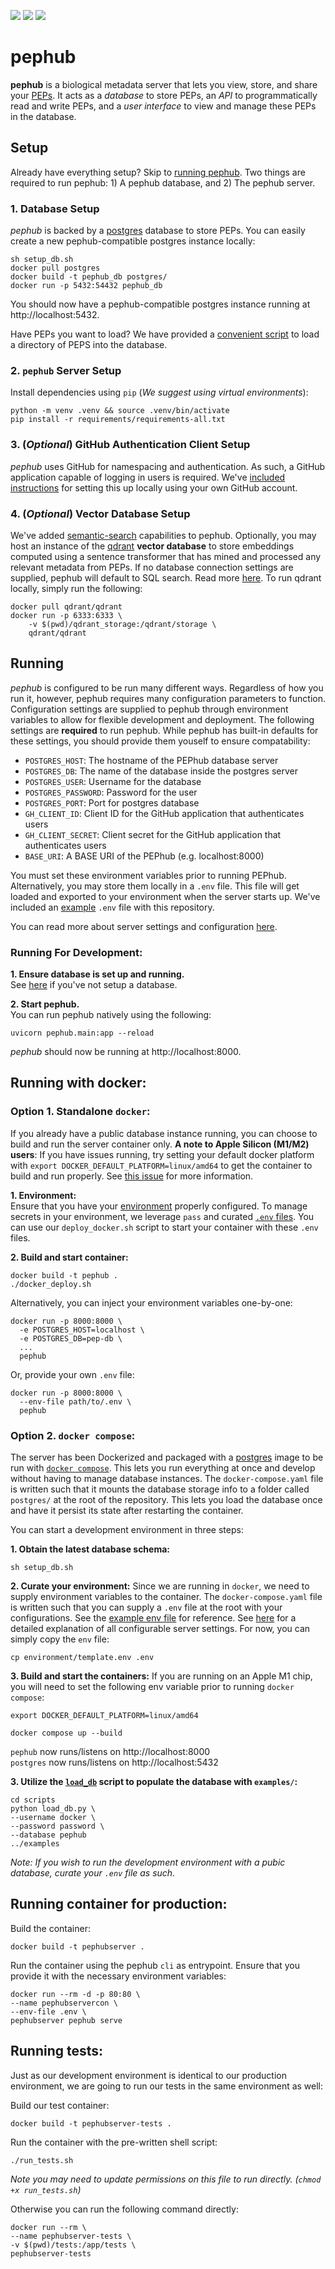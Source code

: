 <img src="https://img.shields.io/badge/fastapi-109989?style=for-the-badge&logo=FASTAPI&logoColor=white" /> <img src="https://img.shields.io/badge/Python-FFD43B?style=for-the-badge&logo=python&logoColor=blue" /> <img src="https://img.shields.io/badge/PostgreSQL-316192?style=for-the-badge&logo=postgresql&logoColor=white" />

# pephub
**pephub** is a biological metadata server that lets you view, store, and share your [PEPs](https://pep.databio.org/en/latest/). It acts as a *database* to store PEPs, an *API* to programmatically read and write PEPs, and a *user interface* to view and manage these PEPs in the database.

## Setup
Already have everything setup? Skip to [running pephub](#running). Two things are required to run pephub: 1) A pephub database, and 2) The pephub server.

### 1. Database Setup
*pephub* is backed by a [postgres](https://www.postgresql.org/) database to store PEPs. You can easily create a new pephub-compatible postgres instance locally:

```
sh setup_db.sh
docker pull postgres
docker build -t pephub_db postgres/
docker run -p 5432:54432 pephub_db
```

You should now have a pephub-compatible postgres instance running at http://localhost:5432.

Have PEPs you want to load? We have provided a [convenient script](scripts/load_db.py) to load a directory of PEPS into the database.

### 2. `pephub` Server Setup
Install dependencies using `pip` (*We suggest using virtual environments*):

```
python -m venv .venv && source .venv/bin/activate
pip install -r requirements/requirements-all.txt
```

### 3. (*Optional*) GitHub Authentication Client Setup
*pephub* uses GitHub for namespacing and authentication. As such, a GitHub application capable of logging in users is required. We've [included instructions](https://github.com/pepkit/pephub/blob/master/docs/authentication.md#setting-up-github-oauth-for-your-own-server) for setting this up locally using your own GitHub account. 

### 4. (*Optional*) Vector Database Setup
We've added [semantic-search](https://huggingface.co/course/chapter5/6?fw=tf#using-embeddings-for-semantic-search) capabilities to pephub. Optionally, you may host an instance of the [qdrant](https://qdrant.tech/) **vector database** to store embeddings computed using a sentence transformer that has mined and processed any relevant metadata from PEPs. If no database connection settings are supplied, pephub will default to SQL search. Read more [here](docs/semantic-search.md). To run qdrant locally, simply run the following:


```
docker pull qdrant/qdrant
docker run -p 6333:6333 \
    -v $(pwd)/qdrant_storage:/qdrant/storage \
    qdrant/qdrant
```

## Running
*pephub* is configured to be run many different ways. Regardless of how you run it, however, pephub requires many configuration parameters to function. Configuration settings are supplied to pephub through environment variables to allow for flexible development and deployment. The following settings are **required** to run pephub. While pephub has built-in defaults for these settings, you should provide them youself to ensure compatability:

- `POSTGRES_HOST`: The hostname of the PEPhub database server
- `POSTGRES_DB`: The name of the database inside the postgres server
- `POSTGRES_USER`: Username for the database
- `POSTGRES_PASSWORD`: Password for the user
- `POSTGRES_PORT`: Port for postgres database
- `GH_CLIENT_ID`: Client ID for the GitHub application that authenticates users
- `GH_CLIENT_SECRET`: Client secret for the GitHub application that authenticates users
- `BASE_URI`: A BASE URI of the PEPhub (e.g. localhost:8000)

You must set these environment variables prior to running PEPhub. Alternatively, you may store them locally in a `.env` file. This file will get loaded and exported to your environment when the server starts up. We've included an [example](environment/template.env) `.env` file with this repository.

You can read more about server settings and configuration [here](docs/server-settings.md).

### Running For Development:

**1. Ensure database is set up and running.**  
See [here](#1-database-setup) if you've not setup a database.

**2. Start pephub.**  
You can run pephub natively using the following:

```
uvicorn pephub.main:app --reload
```

*pephub* should now be running at http://localhost:8000.

## Running with docker:

### Option 1. Standalone `docker`:

If you already have a public database instance running, you can choose to build and run the server container only. **A note to Apple Silicon (M1/M2) users**: If you have issues running, try setting your default docker platform with `export DOCKER_DEFAULT_PLATFORM=linux/amd64` to get the container to build and run properly. See [this issue](https://github.com/pepkit/pephub/issues/87) for more information.

**1. Environment:**  
Ensure that you have your [environment](docs/server-settings.md) properly configured. To manage secrets in your environment, we leverage `pass` and curated [`.env` files](environment/production.env). You can use our `deploy_docker.sh` script to start your container with these `.env` files.

**2. Build and start container:**
```
docker build -t pephub .
./docker_deploy.sh
```

Alternatively, you can inject your environment variables one-by-one:

```
docker run -p 8000:8000 \
  -e POSTGRES_HOST=localhost \
  -e POSTGRES_DB=pep-db \
  ...
  pephub
```

Or, provide your own `.env` file:

```
docker run -p 8000:8000 \
  --env-file path/to/.env \
  pephub
```

### Option 2. `docker compose`:
The server has been Dockerized and packaged with a [postgres](https://hub.docker.com/_/postgres) image to be run with [`docker compose`](https://docs.docker.com/compose/). This lets you run everything at once and develop without having to manage database instances. The `docker-compose.yaml` file is written such that it mounts the database storage info to a folder called `postgres/` at the root of the repository. This lets you load the database once and have it persist its state after restarting the container.

You can start a development environment in three steps:

**1. Obtain the latest database schema:**
```console
sh setup_db.sh
```

**2. Curate your environment:**
Since we are running in `docker`, we need to supply environment variables to the container. The `docker-compose.yaml` file is written such that you can supply a `.env` file at the root with your configurations. See the [example env file](environment/template.env) for reference. See [here](docs/server-settings.md) for a detailed explanation of all configurable server settings. For now, you can simply copy the `env` file:

```
cp environment/template.env .env
```

**3. Build and start the containers:**
If you are running on an Apple M1 chip, you will need to set the following env variable prior to running `docker compose`:

```console
export DOCKER_DEFAULT_PLATFORM=linux/amd64
```

```console
docker compose up --build
```

`pephub` now runs/listens on http://localhost:8000  
`postgres` now runs/listens on http://localhost:5432

**3. Utilize the [`load_db`](scripts/load_db.py) script to populate the database with `examples/`:**
```console
cd scripts
python load_db.py \
--username docker \
--password password \
--database pephub
../examples
```

*Note: If you wish to run the development environment with a pubic database, curate your `.env` file as such.*

## Running container for production:
Build the container:

```
docker build -t pephubserver .
```

Run the container using the pephub `cli` as entrypoint. Ensure that you provide it with the necessary environment variables:

```
docker run --rm -d -p 80:80 \
--name pephubservercon \
--env-file .env \
pephubserver pephub serve
```

## Running tests:
Just as our development environment is identical to our production environment, we are going to run our tests in the same environment as well:

Build our test container:

```
docker build -t pephubserver-tests .
```

Run the container with the pre-written shell script:

```
./run_tests.sh
```
_Note you may need to update permissions on this file to run directly. (`chmod +x run_tests.sh`)_

Otherwise you can run the following command directly:

```
docker run --rm \
--name pephubserver-tests \
-v $(pwd)/tests:/app/tests \
pephubserver-tests
```
